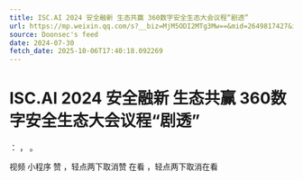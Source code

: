```yaml
---
title: ISC.AI 2024 安全融新 生态共赢 360数字安全生态大会议程“剧透”
url: https://mp.weixin.qq.com/s?__biz=MjM5ODI2MTg3Mw==&mid=2649817427&idx=2&sn=d2fd752717dddf70d6443958bd25511c
source: Doonsec's feed
date: 2024-07-30
fetch_date: 2025-10-06T17:40:18.092269
---
```


# ISC.AI 2024 安全融新 生态共赢 360数字安全生态大会议程“剧透”

：
，
。

视频
小程序
赞
，轻点两下取消赞
在看
，轻点两下取消在看